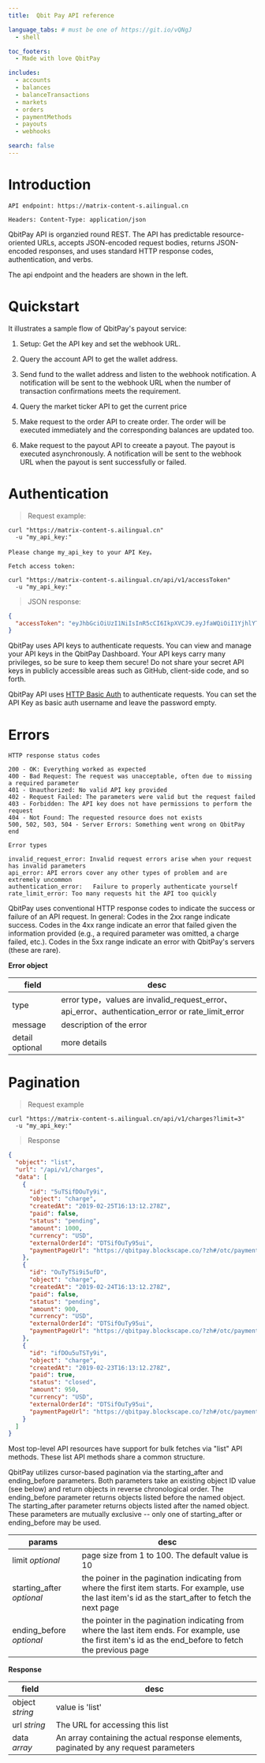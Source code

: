 ```yaml
---
title:  Qbit Pay API reference

language_tabs: # must be one of https://git.io/vQNgJ
  - shell

toc_footers:
  - Made with love QbitPay

includes:
  - accounts
  - balances
  - balanceTransactions
  - markets
  - orders
  - paymentMethods
  - payouts
  - webhooks

search: false
---
```


# Introduction

```shell
API endpoint: https://matrix-content-s.ailingual.cn

Headers: Content-Type: application/json
```

QbitPay API is organzied round REST. The API has predictable resource-oriented URLs, accepts JSON-encoded request bodies, returns JSON-encoded responses, and uses standard HTTP response codes, authentication, and verbs.

The api endpoint and the headers are shown in the left.

# Quickstart

It illustrates a sample flow of QbitPay's payout service:

1. Setup: Get the API key and set the webhook URL.

2. Query the account API to get the wallet address.

3. Send fund to the wallet address and listen to the webhook notification. A notification will be sent to the webhook URL when the number of transaction confirmations meets the requirement.

4. Query the market ticker API to get the current price

5. Make request to the order API to create order. The order will be executed immediately and the corresponding balances are updated too.

6. Make request to the payout API to creeate a payout. The payout is executed asynchronously. A notification will be sent to the webhook URL when the payout is sent successfully or failed.

# Authentication

> Request example:

```shell
curl "https://matrix-content-s.ailingual.cn"
  -u "my_api_key:"

Please change my_api_key to your API Key。

Fetch access token:

curl "https://matrix-content-s.ailingual.cn/api/v1/accessToken"
  -u "my_api_key:"
```

> JSON response:

```json
{
  "accessToken": "eyJhbGciOiUzI1NiIsInR5cCI6IkpXVCJ9.eyJfaWQiOiI1YjhlYTFhNWVhOWViNzYyNjQyNTBkZGEiLCJpc0FkbWluIjp0cnVlLCJhdXRoQ29kZSI6IjIzOTY2OSIsImlhdCI6MTU1MTOTU5OSwiZXhwIjoxNTUzNzAxNTk5fQ.1Q7R9sXdEq1CziLroHekBDVQ4NLu1OtAhswHJECjU"
}
```
QbitPay uses API keys to authenticate requests. You can view and manage your API keys in the QbitPay Dashboard. Your API keys carry many privileges, so be sure to keep them secure! Do not share your secret API keys in publicly accessible areas such as GitHub, client-side code, and so forth.

QbitPay API uses [HTTP Basic Auth](https://en.wikipedia.org/wiki/Basic_access_authentication) to authenticate requests. You can set the API Key as basic auth username and leave the password empty.

# Errors

```shell
HTTP response status codes

200 - OK: Everything worked as expected
400 - Bad Request: The request was unacceptable, often due to missing a required parameter
401 - Unauthorized:	No valid API key provided
402 - Request Failed: The parameters were valid but the request failed
403 - Forbidden: The API key does not have permissions to perform the request
404 - Not Found: The requested resource does not exists
500, 502, 503, 504 - Server Errors: Something went wrong on QbitPay end

Error types

invalid_request_error: Invalid request errors arise when your request has invalid parameters
api_error: API errors cover any other types of problem and are extremely uncommon
authentication_error:	Failure to properly authenticate yourself
rate_limit_error: Too many requests hit the API too quickly
```

QbitPay uses conventional HTTP response codes to indicate the success or failure of an API request. In general: Codes in the 2xx range indicate success. Codes in the 4xx range indicate an error that failed given the information provided (e.g., a required parameter was omitted, a charge failed, etc.). Codes in the 5xx range indicate an error with QbitPay's servers (these are rare).

**Error object**

field |	desc
------- | ------
type	| error type，values are invalid_request_error、api_error、authentication_error or rate_limit_error
message	| description of the error
detail optional | more details

# Pagination

> Request example

```shell
curl "https://matrix-content-s.ailingual.cn/api/v1/charges?limit=3"
  -u "my_api_key:"
```

> Response

```json
{
  "object": "list",
  "url": "/api/v1/charges",
  "data": [
    {
      "id": "5uTSifDOuTy9i",
      "object": "charge",
      "createdAt": "2019-02-25T16:13:12.278Z",
      "paid": false,
      "status": "pending",
      "amount": 1000,
      "currency": "USD",
      "externalOrderId": "DTSifOuTy95ui",
      "paymentPageUrl": "https://qbitpay.blockscape.co/?zh#/otc/payment?tradeId=DTSifOuTy95ifOuTy95"
    },
    {
      "id": "OuTyTSi9i5ufD",
      "object": "charge",
      "createdAt": "2019-02-24T16:13:12.278Z",
      "paid": false,
      "status": "pending",
      "amount": 900,
      "currency": "USD",
      "externalOrderId": "DTSifOuTy95ui",
      "paymentPageUrl": "https://qbitpay.blockscape.co/?zh#/otc/payment?tradeId=OuTy95DTSififOuTy95"
    },
    {
      "id": "ifDOu5uTSTy9i",
      "object": "charge",
      "createdAt": "2019-02-23T16:13:12.278Z",
      "paid": true,
      "status": "closed",
      "amount": 950,
      "currency": "USD",
      "externalOrderId": "DTSifOuTy95ui",
      "paymentPageUrl": "https://qbitpay.blockscape.co/?zh#/otc/payment?tradeId=uTifOuTy95DTSifOy95"
    }
  ]
}
```

Most top-level API resources have support for bulk fetches via "list" API methods. These list API methods share a common structure.

QbitPay utilizes cursor-based pagination via the starting_after and ending_before parameters. Both parameters take an existing object ID value (see below) and return objects in reverse chronological order. The ending_before parameter returns objects listed before the named object. The starting_after parameter returns objects listed after the named object. These parameters are mutually exclusive -- only one of starting_after or ending_before may be used.

params |	desc
------- | -------
limit *optional* | page size from 1 to 100. The default value is 10
starting_after *optional* | the poiner in the pagination indicating from where the first item starts. For example, use the last item's id as the start_after to fetch the next page
ending_before *optional* | the pointer in the pagination indicating from where the last item ends. For example, use the first item's id as the end_before to fetch the previous page

**Response**

field |	desc
------- | -------
object *string* | value is 'list'
url *string* | The URL for accessing this list
data *array* | An array containing the actual response elements, paginated by any request parameters
